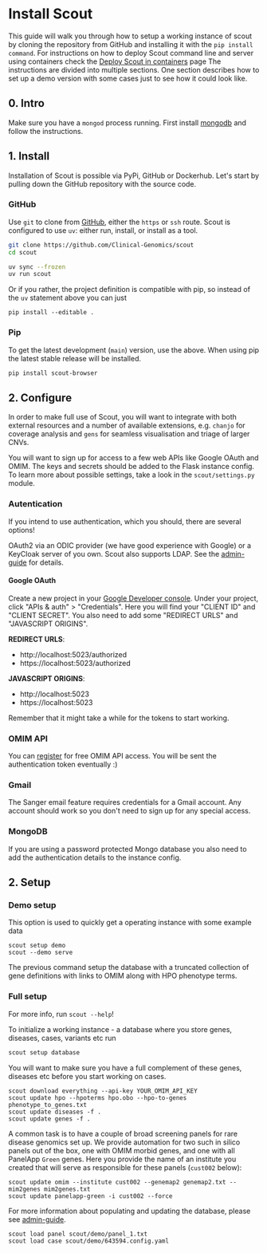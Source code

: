 # Install Scout
This guide will walk you through how to setup a working instance of scout by cloning the repository from GitHub and installing it with the `pip install command`. For instructions on how to deploy Scout command line and server using containers check the [Deploy Scout in containers][containers] page
The instructions are divided into multiple sections.
One section describes how to set up a demo version with some cases just to see how it could look like.


## 0. Intro
Make sure you have a `mongod` process running. First install [mongodb][mongodb] and follow the instructions.


## 1. Install
Installation of Scout is possible via PyPi, GitHub or Dockerhub.
Let's start by pulling down the GitHub repository with the source code.

### GitHub

Use `git` to clone from [GitHub](https://github.com/Clinical-Genomics/scout), either the `https` or `ssh` route.
Scout is configured to use `uv`: either run, install, or install as a tool.

```bash
git clone https://github.com/Clinical-Genomics/scout
cd scout

uv sync --frozen
uv run scout
```
Or if you rather, the project definition is compatible with pip, so instead of the `uv` statement above you can just

```
pip install --editable .
```

### Pip

To get the latest development (`main`) version, use the above. When using pip the latest stable release will be installed.

```bash
pip install scout-browser
```


## 2. Configure
In order to make full use of Scout, you will want to integrate with both external resources and a number of available extensions,
e.g. `chanjo` for coverage analysis and `gens` for seamless visualisation and triage of larger CNVs.

You will want to sign up for access to a few web APIs like Google OAuth and
OMIM. The keys and secrets should be added to
the Flask instance config. To learn more about possible settings, take a
look in the ``scout/settings.py`` module.


### Autentication
If you intend to use authentication, which you should, there are several options!

OAuth2 via an ODIC provider (we have good experience with Google) or a KeyCloak server of you own. Scout also supports LDAP.
See the [admin-guide][admin-guide] for details.

#### Google OAuth
Create a new project in your [Google Developer console][google-console].
Under your project, click "APIs & auth" > "Credentials". Here you will
find your "CLIENT ID" and "CLIENT SECRET". You also need to add some
"REDIRECT URLS" and "JAVASCRIPT ORIGINS".

**REDIRECT URLS**:

  - http://localhost:5023/authorized
  - https://localhost:5023/authorized

**JAVASCRIPT ORIGINS**:

  - http://localhost:5023
  - https://localhost:5023

Remember that it might take a while for the tokens to start working.

### OMIM API
You can [register][omim-register] for free OMIM API access. You will be
sent the authentication token eventually :)

### Gmail
The Sanger email feature requires credentials for a Gmail account. Any
account should work so you don't need to sign up for any special access.

### MongoDB
If you are using a password protected Mongo database you also need to add
the authentication details to the instance config.

## 2. Setup

### Demo setup

This option is used to quickly get a operating instance with some example data

```
scout setup demo
scout --demo serve
```
The previous command setup the database with a truncated collection of gene definitions with links to OMIM along with HPO phenotype terms.

### Full setup

For more info, run `scout --help`!

To initialize a working instance - a database where you store genes, diseases, cases, variants etc run

```bash
scout setup database
```
You will want to make sure you have a full complement of these genes, diseases etc before you start working on cases.

```
scout download everything --api-key YOUR_OMIM_API_KEY
scout update hpo --hpoterms hpo.obo --hpo-to-genes phenotype_to_genes.txt
scout update diseases -f .
scout update genes -f .
```

A common task is to have a couple of broad screening panels for rare disease genomics set up. We provide automation for two such in silico panels
out of the box, one with OMIM morbid genes, and one with all PanelApp ``Green`` genes. Here you provide the name of an institute you created that
will serve as responsible for these panels (`cust002` below):
```
scout update omim --institute cust002 --genemap2 genemap2.txt --mim2genes mim2genes.txt
scout update panelapp-green -i cust002 --force
```

For more information about populating and updating the database, please see [admin-guide][admin-guide].

```
scout load panel scout/demo/panel_1.txt
scout load case scout/demo/643594.config.yaml
```



[google-console]: https://console.developers.google.com/project
[omim-register]: http://omim.org/api
[mongodb]: https://docs.mongodb.com/manual/installation/
[admin-guide]: admin-guide/README.md
[containers]: admin-guide/containers/container-deploy.md
